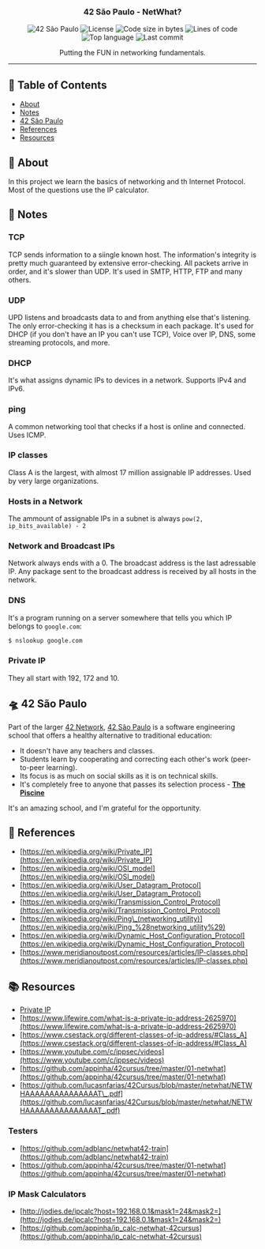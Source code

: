 <h3 align="center">42 São Paulo - NetWhat?</h3>

<div align="center">

![42 São Paulo](https://img.shields.io/badge/42-SP-1E2952)
![License](https://img.shields.io/github/license/librity/ft_netwhat?color=yellow)
![Code size in bytes](https://img.shields.io/github/languages/code-size/librity/ft_netwhat?color=blue)
![Lines of code](https://img.shields.io/tokei/lines/github/librity/ft_netwhat?color=blueviolet)
![Top language](https://img.shields.io/github/languages/top/librity/ft_netwhat?color=ff69b4)
![Last commit](https://img.shields.io/github/last-commit/librity/ft_netwhat?color=orange)

</div>

<p align="center"> Putting the FUN in networking fundamentals.
  <br>
</p>

---

## 📜 Table of Contents

- [About](#about)
- [Notes](#notes)
- [42 São Paulo](#ft_sp)
- [References](#references)
- [Resources](#resources)

## 🧐 About <a name = "about"></a>

In this project we learn the basics of networking and th Internet Protocol.
Most of the questions use the IP calculator.

## 📝 Notes <a name = "notes"></a>

### TCP

TCP sends information to a siingle known host.
The information's integrity is pretty much guaranteed by extensive error-checking.
All packets arrive in order, and it's slower than UDP.
It's used in SMTP, HTTP, FTP and many others.

### UDP

UPD listens and broadcasts data to and from anything else that's listening.
The only error-checking it has is a checksum in each package.
It's used for DHCP (if you don't have an IP you can't use TCP), Voice over IP,
DNS, some streaming protocols, and more.

### DHCP

It's what assigns dynamic IPs to devices in a network.
Supports IPv4 and IPv6.

### ping

A common networking tool that checks if a host is online and connected. Uses ICMP.

### IP classes

Class A is the largest, with almost 17 million assignable IP addresses.
Used by very large organizations.

### Hosts in a Network

The ammount of assignable IPs in a subnet is always `pow(2, ip_bits_available) - 2`

### Network and Broadcast IPs

Network always ends with a 0.
The broadcast address is the last adressable IP.
Any package sent to the broadcast address is received by all hosts in the network.

### DNS

It's a program running on a server somewhere that tells you which IP belongs to `google.com`:

```bash
$ nslookup google.com
```

### Private IP

They all start with 192, 172 and 10.

## 🛸 42 São Paulo <a name = "ft_sp"></a>

Part of the larger [42 Network](https://www.42.fr/42-network/),
[42 São Paulo](https://www.42sp.org.br/) is a software engineering school
that offers a healthy alternative to traditional education:

- It doesn't have any teachers and classes.
- Students learn by cooperating
  and correcting each other's work (peer-to-peer learning).
- Its focus is as much on social skills as it is on technical skills.
- It's completely free to anyone that passes its selection process -
  [**The Piscine**](https://42.fr/en/admissions/42-piscine/)

It's an amazing school, and I'm grateful for the opportunity.

## 🏫 References <a name="references"></a>

- [https://en.wikipedia.org/wiki/Private_IP](https://en.wikipedia.org/wiki/Private_IP)
- [https://en.wikipedia.org/wiki/OSI_model](https://en.wikipedia.org/wiki/OSI_model)
- [https://en.wikipedia.org/wiki/User_Datagram_Protocol](https://en.wikipedia.org/wiki/User_Datagram_Protocol)
- [https://en.wikipedia.org/wiki/Transmission_Control_Protocol](https://en.wikipedia.org/wiki/Transmission_Control_Protocol)
- [https://en.wikipedia.org/wiki/Ping\_(networking_utility)](https://en.wikipedia.org/wiki/Ping_%28networking_utility%29)
- [https://en.wikipedia.org/wiki/Dynamic_Host_Configuration_Protocol](https://en.wikipedia.org/wiki/Dynamic_Host_Configuration_Protocol)
- [https://www.meridianoutpost.com/resources/articles/IP-classes.php](https://www.meridianoutpost.com/resources/articles/IP-classes.php)

## 📚 Resources <a name = "resources"></a>

- [Private IP](https://whatismyipaddress.com/private-ip?__cf_chl_jschl_tk__=5b82b4f491407ec3c21c21de877c674ab747e579-1613940129-0-AWiz3zZF8QDWnRF0_vuiCAeZoCm1crquVe_N7ljLWW2854clNl-RxEzSU_HktAlZPFT4f7MValxzkzYvX3gdwa_D0-LXt5OgA56Kc7FRixHudg8ZVxZWUoKIYEEexYsZTcQrzBruxujERC-TzktMtvU3SJCbs1WRlCqSW0SfZK6Zu84i8_LdOEp5xOgHG-vYPKqLxrutUF7T2_RLiYO2IBD1VYdoKOvZ99PudLjuhV5sNbETrT7wOO4mudNyqmOK3JysgUbVs7nZh7knQKsNxnrDJgJK1GbJZPgEXfLoj5p7khCXrxqHaxA1Q8piIslMvpl08BCtm8R30iGRWG4kDiiKKuSZ9tNKqIDLSJh4XGWUSsV80g9v_6H14t3-hnVhDA)
- [https://www.lifewire.com/what-is-a-private-ip-address-2625970](https://www.lifewire.com/what-is-a-private-ip-address-2625970)
- [https://www.csestack.org/different-classes-of-ip-address/#Class_A](https://www.csestack.org/different-classes-of-ip-address/#Class_A)
- [https://www.youtube.com/c/ippsec/videos](https://www.youtube.com/c/ippsec/videos)
- [https://github.com/appinha/42cursus/tree/master/01-netwhat](https://github.com/appinha/42cursus/tree/master/01-netwhat)
- [https://github.com/lucasnfarias/42Cursus/blob/master/netwhat/NETWHAAAAAAAAAAAAAAAT\_.pdf](https://github.com/lucasnfarias/42Cursus/blob/master/netwhat/NETWHAAAAAAAAAAAAAAAT_.pdf)

### Testers

- [https://github.com/adblanc/netwhat42-train](https://github.com/adblanc/netwhat42-train)
- [https://github.com/appinha/42cursus/tree/master/01-netwhat](https://github.com/appinha/42cursus/tree/master/01-netwhat)

### IP Mask Calculators

- [http://jodies.de/ipcalc?host=192.168.0.1&mask1=24&mask2=](http://jodies.de/ipcalc?host=192.168.0.1&mask1=24&mask2=)
- [https://github.com/appinha/ip_calc-netwhat-42cursus](https://github.com/appinha/ip_calc-netwhat-42cursus)
